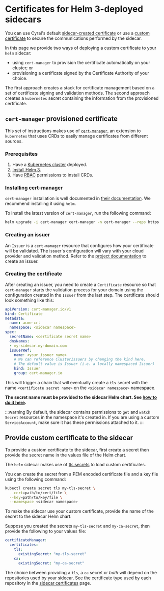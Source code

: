 # Certificates for Helm 3-deployed sidecars 

You can use Cyral's default [sidecar-created
certificate](https://cyral.com/docs/sidecars/certificates/overview#sidecar-created-certificate) or use a
[custom certificate](https://cyral.com/docs/sidecars/certificates/overview#custom-certificate) to secure
the communications performed by the sidecar.

In this page we provide two ways of deploying a custom certificate to
your `helm` sidecar:

- using `cert-manager` to provision the certificate automatically on your cluster; or
- provisioning a certificate signed by the Certificate Authority of your choice.

The first approach creates a stack for certificate management based on
a set of certificate signing and validation methods. The second approach 
creates a `kubernetes` secret containing the information from the
provisioned certificate.

## `cert-manager` provisioned certificate

This set of instructions makes use of [`cert-manager`](https://cert-manager.io/docs/), an extension to `kubernetes`
that uses CRDs to easily manage certificates from different sources.

### Prerequisites

1. Have a [Kubernetes cluster](https://kubernetes.io/docs/concepts/workloads/controllers/deployment/#creating-a-deployment) deployed.
2. [Install Helm 3](https://helm.sh/docs/intro/install/).
3. Have [RBAC](https://kubernetes.io/docs/reference/access-authn-authz/rbac/) permissions to install CRDs.

### Installing cert-manager

`cert-manager` installation is well documented in [their documentation](https://cert-manager.io/docs/installation/). We recommend
installing it using `helm`.

To install the latest version of `cert-manager`, run the following command:
```bash
helm upgrade -i cert-manager cert-manager -n cert-manager --repo https://charts.jetstack.io --create-namespace --set installCRDs=true
```

### Creating an issuer

An `Issuer` is a `cert-manager` resource that configures how your certificate will be validated. The issuer's configuration will vary
with your cloud provider and validation method. Refer to the [project documentation](https://cert-manager.io/docs/configuration/) to create an issuer.


### Creating the certificate

After creating an issuer, you need to create a `Certificate` resource so that `cert-manager` starts the validation process for your domain using the
configuration created in the `Issuer` from the last step. The certificate should look something like this:

```yaml
apiVersion: cert-manager.io/v1
kind: Certificate
metadata:
  name: acme-crt
  namespace: <sidecar namespace>
spec:
  secretName: <certificate secret name>
  dnsNames:
  - my-sidecar.my-domain.com
  issuerRef:
    name: <your issuer name>
    # We can reference ClusterIssuers by changing the kind here.
    # The default value is Issuer (i.e. a locally namespaced Issuer)
    kind: Issuer
    group: cert-manager.io
```

This will trigger a chain that will eventually create a `tls` secret with the name `<certificate secret name>` on the `<sidecar namespace>` namespace.

**The secret name must be provided to the sidecar Helm chart.  See [how to do
it here](#provide-custom-certificate-to-the-sidecar).**

:::warning
By default, the sidecar contains permissions to `get` and `watch` `Secret` resources in the namespace it's created in. If you are using a custom `ServiceAccount`,
make sure it has these permissions attached to it.
:::

## Provide custom certificate to the sidecar

To provide a custom certificate to the sidecar, first create a secret then provide the
secret name in the values file of the Helm chart.

The `helm` sidecar makes use of [tls secrets](https://kubernetes.io/docs/concepts/configuration/secret/#tls-secrets) to load
custom certificates.

You can create the secret from a PEM encoded certificate file and a key file using the following command:
```bash
kubectl create secret tls my-tls-secret \
  --cert=path/to/cert/file \
  --key=path/to/key/file \
  --namespace <sidecar namespace>
```

To make the sidecar use your custom certificate, provide the name of the secret
to the sidecar Helm chart.

Suppose you created the secrets `my-tls-secret` and `my-ca-secret`, then
provide the following to your values file:

```yaml
certificateManager:
  certificates:
    tls:
      existingSecret: "my-tls-secret"
    ca:
      existingSecret: "my-ca-secret"
```

The choice between providing a `tls`, a `ca` secret or *both* will depend on the repositories
used by your sidecar. See the certificate type used by each repository in the 
[sidecar certificates](https://cyral.com/docs/sidecars/certificates/overview#sidecar-certificate-types) page.
